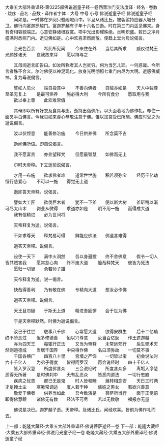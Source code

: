 大乘五大部外重译经·第0225部佛说逝童子经一卷西晋沙门支法度译
· 经名 · 卷数 · 跋序
· 品名 · 品数 · 译作者字体：大号 中号 小号
佛说逝童子经
佛说逝童子经
　　闻如是。一时佛在罗阅只耆阇崛山中。平旦从诸比丘。被袈裟持应器入城分卫。佛行向富迦罗越门。富迦罗越有子年十六名曰逝。时在第三门内遥见佛来。身有奇相容貌端正。心意安静诸根寂寞。项中光出影耀殊绝。炎明炽盛。若日之净月盛满时悉照门内。逝见佛如是。心中欢喜肃然而敬。便趋上堂为母说偈言。

　　金光色百余　　希此所见闻
　　今来住在外　　当给其所求
　　威仪过梵王　　光颜殊诸天
　　哀我故来耳　　愿以持与之

　　其母闻逝言即告曰。如汝所称者其人岂贫穷。何为当乞儿耶。一何惑哉。今所言者殊不合义。尔时佛便以神足现化。放身光明彻照七重门内尽为大明。逝感佛威神。复为母说偈言。

　　譬如人见火　　端自投其中
　　不善向佛者　　自贼亦如是
　　天人中独尊　　至圣无复上
　　是最可供养　　施必得大利
　　今所有食分　　愿取用与我
　　欲以奉上尊　　此欢难常值

　　其母即以所有好衣及食具与逝。逝持出诣佛所。以头面着地为佛作礼。却住一面叉手白佛言。今我见如来虔心恭敬注意于佛。惟以加哀受已所施。佛应时受之为逝说偈言。

　　汝以伏悭意　　能善修治施
　　今日供养佛　　所念莫不吉

　　逝闻佛所语。即自说偈言。

　　我不愿富贵　　亦弗望释梵
　　但愿最智慧　　如佛而无上

　　尔时天帝释。下立逝前说偈言。

　　才用一布施　　欲求佛者难
　　道常世世施　　积若须弥宝
　　经历千亿劫　　恒行慈爱心
　　不可以一施　　得觉无上道

　　逝即答天帝释。说偈言。

　　譬如大工匠　　欲伐巨木者
　　犹不一下斧　　便以断大树
　　斧斫稍以渐　　可尽太山木
　　剥业从微得　　求道亦如是
　　明不用一施　　而得成大道
　　我有信精进　　必为世间将

　　天帝释复为逝。说偈言。

　　不如求尊天　　释梵易可得
　　鲜能应佛法　　佛道甚难得

　　逝答天帝释。说偈言。

　　设使一天下　　满中火洞然
　　吾以身遍投　　终不舍佛意
　　假令一切人　　皆共贼害我
　　愿常慈心向　　终不废大道
　　脆哉释梵天　　彼皆为死法
　　愿归一切智　　勇若师子雄

　　天帝释复为逝。说一偈言。

　　快哉得善利　　乃有敬在佛
　　专精向大道　　想汝必作佛

　　逝答天帝释。说偈言。

　　天王且勿疑　　于斯无上道
　　精进吾匪懈　　会于世为佛

　　于是天帝释默然。时佛为逝说偈言。

　　汝已于往世　　敬事八千佛
　　心常愿大道　　欲得安群生
　　后十二亿劫　　终不堕恶过
　　但多修德善　　恒以兴尊意
　　汝当百亿返　　作王遮迦越
　　亦为四天王　　每辄行正法
　　又当为帝释　　未常远梵行
　　后生兜术天　　然则道德成
　　当居千国界　　中央得作佛
　　名曰须弥劫　　一切莫不事
　　千国各横广　　四百八十里
　　宫墙之严饰　　一切皆以宝
　　初会说法时　　六十千亿人
　　为弟子得度　　皆得阿罗汉
　　再会说经时　　四十千亿人
　　皆入罗汉慧　　所度佛甚众
　　三会说经时　　所度甚众多
　　离垢入净慧　　悉得无所著
　　是时佛刹中　　无有乱恶众
　　皆悉向道法　　一切行忠直
　　疾病之忧苦　　都已无是鬼
　　时人皆和睦　　展转相念安
　　天日三时两　　才足掩土尘
　　寒暑常调适　　度人若干种
　　族姓之男女　　若欲兴善意
　　敬爱于佛者　　供养当如此
　　吾今敷演是　　菩萨所当行
　　面于正觉前　　即得佛慧眼
　　诸佛无有数　　经法不可尽
　　若以无数敬　　福报亦无量

　　佛说是决已。迦罗越子逝。天帝释。及诸比丘。闻经欢喜。皆前为佛作礼而去。

上一部：乾隆大藏经·大乘五大部外重译经·佛说菩萨逝经一卷
下一部：乾隆大藏经·大乘五大部外重译经·佛说月光童子经一卷
乾隆大藏经·大乘五大部外重译经·佛说逝童子经